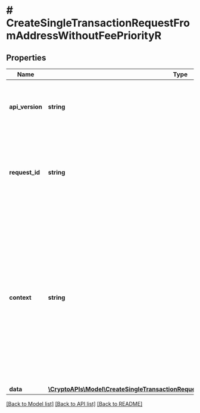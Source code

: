 # # CreateSingleTransactionRequestFromAddressWithoutFeePriorityR

## Properties

Name | Type | Description | Notes
------------ | ------------- | ------------- | -------------
**api_version** | **string** | Specifies the version of the API that incorporates this endpoint. |
**request_id** | **string** | Defines the ID of the request. The &#x60;requestId&#x60; is generated by Crypto APIs and it&#39;s unique for every request. |
**context** | **string** | In batch situations the user can use the context to correlate responses with requests. This property is present regardless of whether the response was successful or returned as an error. &#x60;context&#x60; is specified by the user. | [optional]
**data** | [**\CryptoAPIs\Model\CreateSingleTransactionRequestFromAddressWithoutFeePriorityRData**](CreateSingleTransactionRequestFromAddressWithoutFeePriorityRData.md) |  |

[[Back to Model list]](../../README.md#models) [[Back to API list]](../../README.md#endpoints) [[Back to README]](../../README.md)
